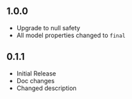 ## 1.0.0
* Upgrade to null safety
* All model properties changed to `final`

## 0.1.1

* Initial Release
* Doc changes
* Changed description
